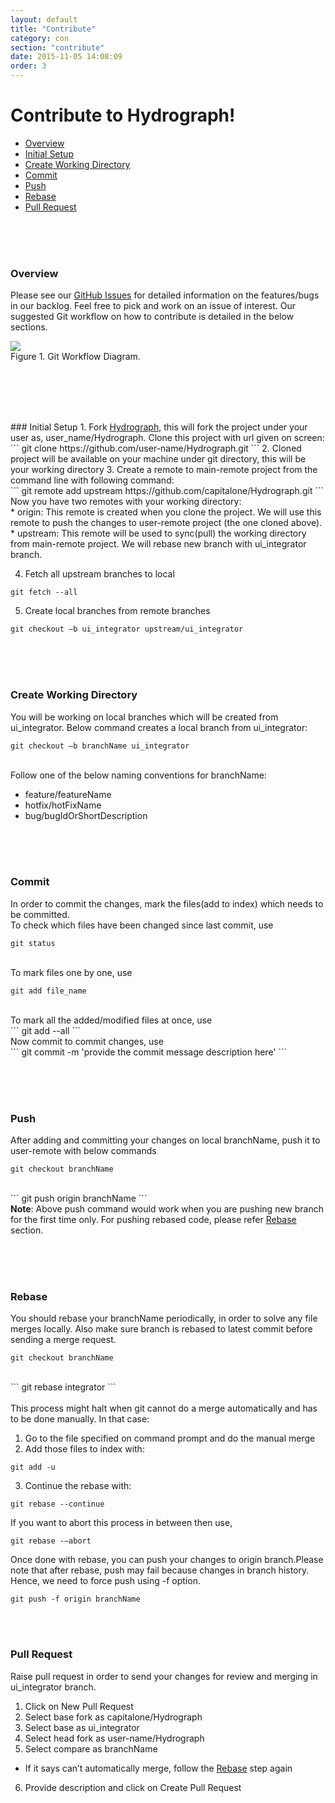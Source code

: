 ```yaml
---
layout: default
title: "Contribute"
category: con
section: "contribute"
date: 2015-11-05 14:08:09
order: 3
---
```


<div class="page-header">
  <h1>Contribute to Hydrograph!</h1>
</div>

- [Overview](#overview)
- [Initial Setup](#setup)
- [Create Working Directory](#working)
- [Commit](#commit)
- [Push](#push)
- [Rebase](#rebase)
- [Pull Request](#pullrequest)


<a name="overview"><br><br><br></a>
### Overview
Please see our <a href="https://github.kdc.capitalone.com/SDH/Hydrograph/issues">GitHub Issues</a> for detailed information on the features/bugs in our backlog. Feel free to pick and work on an issue of interest. Our suggested Git workflow on how to contribute is detailed in the below sections.
<div class="left">
<img src="{{ site.baseurl }}/assets/img/git_flow.png">
<br>Figure 1. Git Workflow Diagram.
</div>
<br>
<a name="setup"></a><p><br><br><br></p>
### Initial Setup
1. Fork <a href="https://github.kdc.capitalone.com/SDH/Hydrograph/">Hydrograph</a>, this will fork the project under your user as, user_name/Hydrograph. Clone this project with url given on screen:<br>
```
git clone https://github.com/user-name/Hydrograph.git
```
2. Cloned project will be available on your machine under git directory, this will be your working directory
3. Create a remote to main-remote project from the command line with following command:<br>
```
git remote add upstream https://github.com/capitalone/Hydrograph.git
```
<br>
Now you have two remotes with your working directory:<br>
  * origin: This remote is created when you clone the project. We will use this remote to push the changes to user-remote project (the one cloned above).<br>
  * upstream:  This remote will be used to sync(pull) the working directory from main-remote project. We will rebase new branch with ui_integrator branch.

4.	Fetch all upstream branches to local<br>
```
git fetch --all
```
5.	Create local branches from remote branches<br>
```
git checkout –b ui_integrator upstream/ui_integrator
```

<a name="working"></a><p><br><br><br></p>
### Create Working Directory
You will be working on local branches which will be created from ui_integrator. Below command creates a local branch from ui_integrator:<br>
```
git checkout –b branchName ui_integrator
```
<br>
Follow one of the below naming conventions for branchName:<br>
<ul><li>feature/featureName</li>
<li>hotfix/hotFixName</li>
<li>bug/bugIdOrShortDescription</li></ul>

<a name="commit"></a><p><br><br><br></p>

### Commit


In order to commit the changes, mark the files(add to index) which needs to be committed.<br>
To check which files have been changed since last commit, use<br>
```
git status
```
<br>To mark files one by one, use<br>
```
git add file_name
```
<br>
To mark all the added/modified files at once, use<br>
```
git add --all
```
<br>
Now commit to commit changes, use<br>
```
git commit -m 'provide the commit message description here'
```

<a name="push"></a><p><br><br><br></p>
### Push
After adding and committing your changes on local branchName, push it to user-remote with below commands<br>
```
git checkout branchName
```
<br>
```
git push origin branchName
```
<br><b>Note</b>: Above push command would work when you are pushing new branch for the first time only. For pushing rebased code, please refer <a href="#rebase">Rebase</a> section.

<a name="rebase"></a><p><br><br><br></p>
### Rebase
You should rebase your branchName periodically, in order to solve any file merges locally. Also make sure branch is rebased to latest commit before sending a merge request.<br>
```
git checkout branchName
```
<br>
```
git rebase integrator
```
<br><br>
This process might halt when git cannot do a merge automatically and has to be done manually. In that case:<br>

1. Go to the file specified on command prompt and do the manual merge
2. Add those files to index with:
```
git add -u
```
3. Continue the rebase with:
```
git rebase --continue
```

If you want to abort this process in between then use,
```
git rebase -–abort
```

Once done with rebase, you can push your changes to origin branch.Please note that after rebase, push may fail because changes in branch history. 
Hence, we need to force push using -f option.
```
git push -f origin branchName
```

<a name="pullrequest"></a><p><br><br></p>
### Pull Request
Raise pull request in order to send your changes for review and merging in ui_integrator branch.

1. Click on New Pull Request
2. Select base fork as capitalone/Hydrograph
3. Select base as ui_integrator
4. Select head fork as user-name/Hydrograph
5. Select compare as branchName
  * If it says can’t automatically merge, follow the [Rebase](#rebase) step again
6. Provide description and click on Create Pull Request
